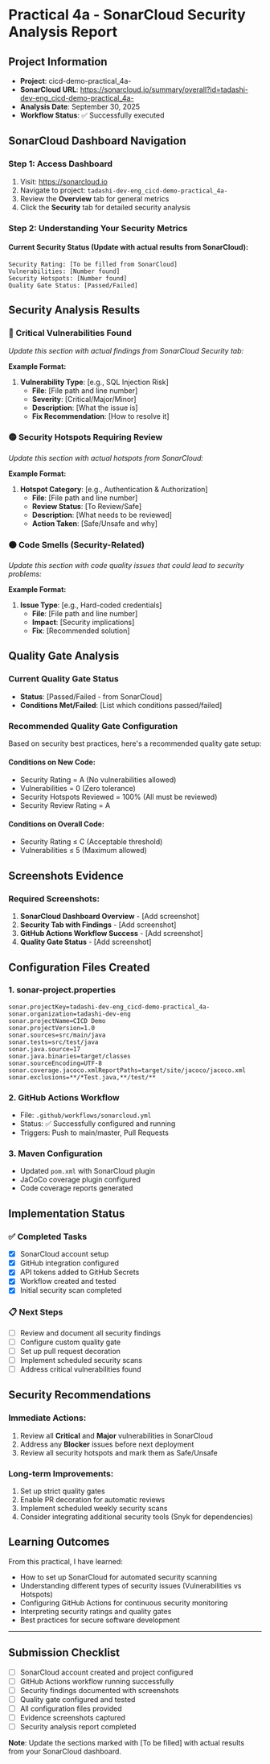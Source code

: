 # Practical 4a - SonarCloud Security Analysis Report

## Project Information
- **Project**: cicd-demo-practical_4a-
- **SonarCloud URL**: https://sonarcloud.io/summary/overall?id=tadashi-dev-eng_cicd-demo-practical_4a-
- **Analysis Date**: September 30, 2025
- **Workflow Status**: ✅ Successfully executed

## SonarCloud Dashboard Navigation

### Step 1: Access Dashboard
1. Visit: https://sonarcloud.io
2. Navigate to project: `tadashi-dev-eng_cicd-demo-practical_4a-`
3. Review the **Overview** tab for general metrics
4. Click the **Security** tab for detailed security analysis

### Step 2: Understanding Your Security Metrics

#### Current Security Status (Update with actual results from SonarCloud):
```
Security Rating: [To be filled from SonarCloud]
Vulnerabilities: [Number found]
Security Hotspots: [Number found]
Quality Gate Status: [Passed/Failed]
```

## Security Analysis Results

### 🔴 Critical Vulnerabilities Found
*Update this section with actual findings from SonarCloud Security tab:*

**Example Format:**
1. **Vulnerability Type**: [e.g., SQL Injection Risk]
   - **File**: [File path and line number]
   - **Severity**: [Critical/Major/Minor]
   - **Description**: [What the issue is]
   - **Fix Recommendation**: [How to resolve it]

### 🟡 Security Hotspots Requiring Review
*Update this section with actual hotspots from SonarCloud:*

**Example Format:**
1. **Hotspot Category**: [e.g., Authentication & Authorization]
   - **File**: [File path and line number]
   - **Review Status**: [To Review/Safe]
   - **Description**: [What needs to be reviewed]
   - **Action Taken**: [Safe/Unsafe and why]

### 🟠 Code Smells (Security-Related)
*Update this section with code quality issues that could lead to security problems:*

**Example Format:**
1. **Issue Type**: [e.g., Hard-coded credentials]
   - **File**: [File path and line number]
   - **Impact**: [Security implications]
   - **Fix**: [Recommended solution]

## Quality Gate Analysis

### Current Quality Gate Status
- **Status**: [Passed/Failed - from SonarCloud]
- **Conditions Met/Failed**: [List which conditions passed/failed]

### Recommended Quality Gate Configuration
Based on security best practices, here's a recommended quality gate setup:

#### Conditions on New Code:
- Security Rating = A (No vulnerabilities allowed)
- Vulnerabilities = 0 (Zero tolerance)
- Security Hotspots Reviewed = 100% (All must be reviewed)
- Security Review Rating = A

#### Conditions on Overall Code:
- Security Rating ≤ C (Acceptable threshold)
- Vulnerabilities ≤ 5 (Maximum allowed)

## Screenshots Evidence

### Required Screenshots:
1. **SonarCloud Dashboard Overview** - [Add screenshot]
2. **Security Tab with Findings** - [Add screenshot]
3. **GitHub Actions Workflow Success** - [Add screenshot]
4. **Quality Gate Status** - [Add screenshot]

## Configuration Files Created

### 1. sonar-project.properties
```properties
sonar.projectKey=tadashi-dev-eng_cicd-demo-practical_4a-
sonar.organization=tadashi-dev-eng
sonar.projectName=CICD Demo
sonar.projectVersion=1.0
sonar.sources=src/main/java
sonar.tests=src/test/java
sonar.java.source=17
sonar.java.binaries=target/classes
sonar.sourceEncoding=UTF-8
sonar.coverage.jacoco.xmlReportPaths=target/site/jacoco/jacoco.xml
sonar.exclusions=**/*Test.java,**/test/**
```

### 2. GitHub Actions Workflow
- File: `.github/workflows/sonarcloud.yml`
- Status: ✅ Successfully configured and running
- Triggers: Push to main/master, Pull Requests

### 3. Maven Configuration
- Updated `pom.xml` with SonarCloud plugin
- JaCoCo coverage plugin configured
- Code coverage reports generated

## Implementation Status

### ✅ Completed Tasks
- [x] SonarCloud account setup
- [x] GitHub integration configured
- [x] API tokens added to GitHub Secrets
- [x] Workflow created and tested
- [x] Initial security scan completed

### 📋 Next Steps
- [ ] Review and document all security findings
- [ ] Configure custom quality gate
- [ ] Set up pull request decoration
- [ ] Implement scheduled security scans
- [ ] Address critical vulnerabilities found

## Security Recommendations

### Immediate Actions:
1. Review all **Critical** and **Major** vulnerabilities in SonarCloud
2. Address any **Blocker** issues before next deployment
3. Review all security hotspots and mark them as Safe/Unsafe

### Long-term Improvements:
1. Set up strict quality gates
2. Enable PR decoration for automatic reviews
3. Implement scheduled weekly security scans
4. Consider integrating additional security tools (Snyk for dependencies)

## Learning Outcomes

From this practical, I have learned:
- How to set up SonarCloud for automated security scanning
- Understanding different types of security issues (Vulnerabilities vs Hotspots)
- Configuring GitHub Actions for continuous security monitoring
- Interpreting security ratings and quality gates
- Best practices for secure software development

---

## Submission Checklist

- [ ] SonarCloud account created and project configured
- [ ] GitHub Actions workflow running successfully  
- [ ] Security findings documented with screenshots
- [ ] Quality gate configured and tested
- [ ] All configuration files provided
- [ ] Evidence screenshots captured
- [ ] Security analysis report completed

**Note**: Update the sections marked with [To be filled] with actual results from your SonarCloud dashboard.